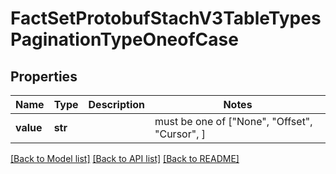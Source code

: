 # FactSetProtobufStachV3TableTypesPaginationTypeOneofCase


## Properties
Name | Type | Description | Notes
------------ | ------------- | ------------- | -------------
**value** | **str** |  |  must be one of ["None", "Offset", "Cursor", ]

[[Back to Model list]](../README.md#documentation-for-models) [[Back to API list]](../README.md#documentation-for-api-endpoints) [[Back to README]](../README.md)


